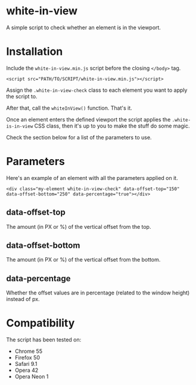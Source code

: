 # white-in-view
A simple script to check whether an element is in the viewport.

# Installation
Include the `white-in-view.min.js` script before the closing `</body>` tag.
```
<script src="PATH/TO/SCRIPT/white-in-view.min.js"></script>
```
Assign the `.white-in-view-check` class to each element you want to apply the script to.

After that, call the `whiteInView()` function. That's it.

Once an element enters the defined viewport the script applies the `.white-is-in-view` CSS class, then it's up to you to make the stuff do some magic.

Check the section below for a list of the parameters to use.

# Parameters

Here's an example of an element with all the parameters applied on it.
```
<div class="my-element white-in-view-check" data-offset-top="150" data-offset-bottom="250" data-percentage="true"></div>
```

## data-offset-top
The amount (in PX or %) of the vertical offset from the top.

## data-offset-bottom
The amount (in PX or %) of the vertical offset from the bottom.

## data-percentage
Whether the offset values are in percentage (related to the window height) instead of px.

# Compatibility
The script has been tested on:

- Chrome 55
- Firefox 50
- Safari 9.1
- Opera 42
- Opera Neon 1